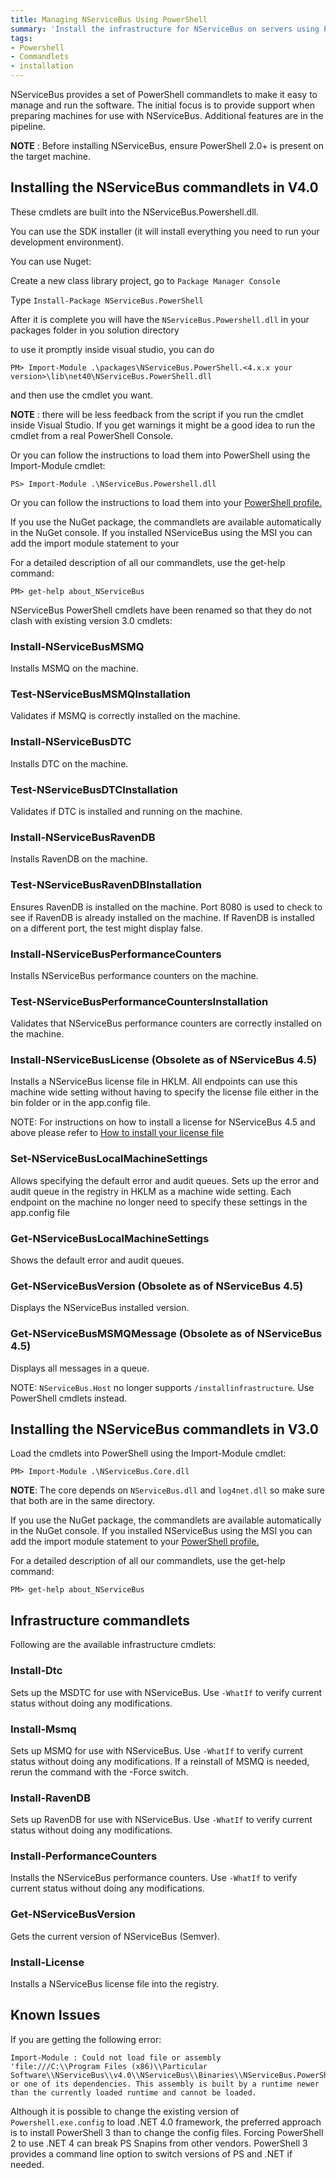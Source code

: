 ```yaml
---
title: Managing NServiceBus Using PowerShell
summary: 'Install the infrastructure for NServiceBus on servers using PowerShell commandlets. '
tags:
- Powershell
- Commandlets
- installation
---
```


NServiceBus provides a set of PowerShell commandlets to make it easy to manage and run the software. The initial focus is to provide support when preparing machines for use with NServiceBus. Additional features are in the pipeline.

**NOTE** : Before installing NServiceBus, ensure PowerShell 2.0+ is present on the target machine.

Installing the NServiceBus commandlets in V4.0
----------------------------------------------

These cmdlets are built into the NServiceBus.Powershell.dll.

You can use the SDK installer (it will install everything you need to run your development environment).

You can use Nuget:

Create a new class library project, go to `Package Manager Console`

Type `Install-Package NServiceBus.PowerShell`

After it is complete you will have the `NServiceBus.Powershell.dll` in your packages folder in you solution directory

to use it promptly inside visual studio, you can do

    PM> Import-Module .\packages\NServiceBus.PowerShell.<4.x.x your version>\lib\net40\NServiceBus.PowerShell.dll

and then use the cmdlet you want. 

**NOTE** : there will be less feedback from the script if you run the cmdlet inside Visual Studio. If you get warnings it might be a good idea to run the cmdlet from a real PowerShell Console.

Or you can follow the instructions to load them into PowerShell using the Import-Module cmdlet:

    PS> Import-Module .\NServiceBus.Powershell.dll

Or you can follow the instructions to load them into your [PowerShell profile.](http://www.howtogeek.com/50236/customizing-your-powershell-profile/)

If you use the NuGet package, the commandlets are available automatically in the NuGet console. If you installed NServiceBus using the MSI you can add the import module statement to your

For a detailed description of all our commandlets, use the get-help command:

    PM> get-help about_NServiceBus

NServiceBus PowerShell cmdlets have been renamed so that they do not clash with existing version 3.0 cmdlets:


### Install-NServiceBusMSMQ

Installs MSMQ on the machine.

### Test-NServiceBusMSMQInstallation

Validates if MSMQ is correctly installed on the machine.

### Install-NServiceBusDTC

Installs DTC on the machine.

### Test-NServiceBusDTCInstallation

Validates if DTC is installed and running on the machine.

### Install-NServiceBusRavenDB

Installs RavenDB on the machine.

### Test-NServiceBusRavenDBInstallation

Ensures RavenDB is installed on the machine. Port 8080 is used to check to see if RavenDB is already installed on the machine. If RavenDB is installed on a different port, the test might display false.

### Install-NServiceBusPerformanceCounters

Installs NServiceBus performance counters on the machine.

### Test-NServiceBusPerformanceCountersInstallation

Validates that NServiceBus performance counters are correctly installed on the machine.

### Install-NServiceBusLicense (Obsolete as of NServiceBus 4.5)

Installs a NServiceBus license file in HKLM. All endpoints can use this machine wide setting without having to specify the license file either in the bin folder or in the app.config file.

NOTE: For instructions on how to install a license for NServiceBus 4.5 and above please refer to [How to install your license file](license-management.md) 

### Set-NServiceBusLocalMachineSettings

Allows specifying the default error and audit queues. Sets up the error and audit queue in the registry in HKLM as a machine wide setting. Each endpoint on the machine no longer need to specify these settings in the app.config file

### Get-NServiceBusLocalMachineSettings

Shows the default error and audit queues.

### Get-NServiceBusVersion  (Obsolete as of NServiceBus 4.5)

Displays the NServiceBus installed version.

###  Get-NServiceBusMSMQMessage  (Obsolete as of NServiceBus 4.5)

Displays all messages in a queue.

NOTE: `NServiceBus.Host` no longer supports `/installinfrastructure`. Use PowerShell cmdlets instead.


Installing the NServiceBus commandlets in V3.0
----------------------------------------------

Load the cmdlets into PowerShell using the Import-Module cmdlet:

    PM> Import-Module .\NServiceBus.Core.dll

**NOTE**: The core depends on `NServiceBus.dll` and `log4net.dll` so make sure that both are in the same directory.

If you use the NuGet package, the commandlets are available automatically in the NuGet console. If you installed NServiceBus using the MSI you can add the import module statement to your [PowerShell profile.](http://www.howtogeek.com/50236/customizing-your-powershell-profile/)

For a detailed description of all our commandlets, use the get-help command:

    PM> get-help about_NServiceBus

Infrastructure commandlets
--------------------------

Following are the available infrastructure cmdlets:

### Install-Dtc

Sets up the MSDTC for use with NServiceBus. Use `-WhatIf` to verify current status without doing any modifications.

### Install-Msmq

Sets up MSMQ for use with NServiceBus. Use `-WhatIf` to verify current status without doing any modifications. If a reinstall of MSMQ is needed, rerun the command with the -Force switch.

### Install-RavenDB

Sets up RavenDB for use with NServiceBus. Use `-WhatIf` to verify current status without doing any modifications.

### Install-PerformanceCounters

Installs the NServiceBus performance counters. Use `-WhatIf` to verify current status without doing any modifications.

### Get-NServiceBusVersion

Gets the current version of NServiceBus (Semver).

### Install-License

Installs a NServiceBus license file into the registry.

Known Issues
-------------------------------------

If you are getting the following error:

```
Import-Module : Could not load file or assembly
'file:///C:\\Program Files (x86)\\Particular Software\\NServiceBus\\v4.0\\NServiceBus\\Binaries\\NServiceBus.PowerShell.dll' or one of its dependencies. This assembly is built by a runtime newer than the currently loaded runtime and cannot be loaded. 
```

Although it is possible to change the existing version of `Powershell.exe.config` to load .NET 4.0 framework, the preferred approach is to install PowerShell 3 than to change the config files. Forcing PowerShell 2 to use .NET 4 can break PS Snapins from other vendors. PowerShell 3 provides a command line option to switch versions of PS and .NET if needed.

